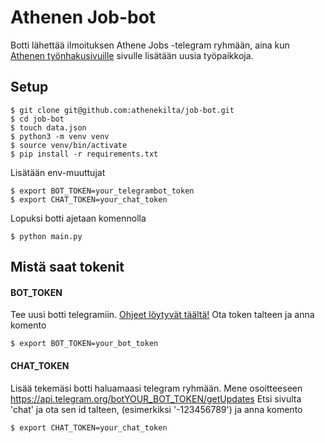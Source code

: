 # Athenen Job-bot

Botti lähettää ilmoituksen Athene Jobs -telegram ryhmään, aina kun [Athenen työnhakusivuille](https://athene.fi/jobs/) sivulle lisätään uusia työpaikkoja.

## Setup

```
$ git clone git@github.com:athenekilta/job-bot.git
$ cd job-bot
$ touch data.json
$ python3 -m venv venv
$ source venv/bin/activate
$ pip install -r requirements.txt
```
Lisätään env-muuttujat
```
$ export BOT_TOKEN=your_telegrambot_token
$ export CHAT_TOKEN=your_chat_token
```

Lopuksi botti ajetaan komennolla
```
$ python main.py
```
## Mistä saat tokenit
#### BOT_TOKEN
Tee uusi botti telegramiin. [Ohjeet löytyvät täältä!](https://core.telegram.org/bots) Ota token talteen ja anna komento
```
$ export BOT_TOKEN=your_bot_token
```

#### CHAT_TOKEN
Lisää tekemäsi botti haluamaasi telegram ryhmään. Mene osoitteeseen https://api.telegram.org/botYOUR_BOT_TOKEN/getUpdates
Etsi sivulta 'chat' ja ota sen id talteen, (esimerkiksi '-123456789') ja anna komento
```
$ export CHAT_TOKEN=your_chat_token
```
